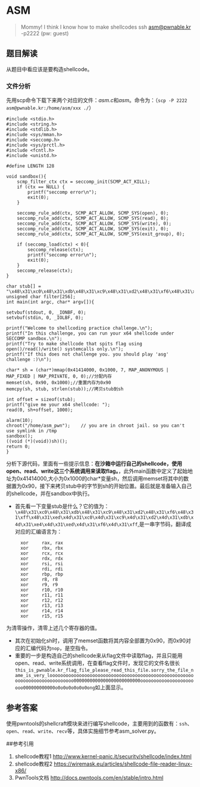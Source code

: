 # ASM
> Mommy! I think I know how to make shellcodes 
> ssh asm@pwnable.kr -p2222 (pw: guest)

## 题目解读
从题目中看应该是要构造shellcode。

### 文件分析
先用scp命令下载下来两个对应的文件：*asm.c*和*asm*。命令为：（`scp -P 2222 asm@pwnable.kr:/home/asm/xxx ./`）

	#include <stdio.h>
	#include <string.h>
	#include <stdlib.h>
	#include <sys/mman.h>
	#include <seccomp.h>
	#include <sys/prctl.h>
	#include <fcntl.h>
	#include <unistd.h>

	#define LENGTH 128

	void sandbox(){
		scmp_filter_ctx ctx = seccomp_init(SCMP_ACT_KILL);
		if (ctx == NULL) {
			printf("seccomp error\n");
			exit(0);
		}

		seccomp_rule_add(ctx, SCMP_ACT_ALLOW, SCMP_SYS(open), 0);
		seccomp_rule_add(ctx, SCMP_ACT_ALLOW, SCMP_SYS(read), 0);
		seccomp_rule_add(ctx, SCMP_ACT_ALLOW, SCMP_SYS(write), 0);
		seccomp_rule_add(ctx, SCMP_ACT_ALLOW, SCMP_SYS(exit), 0);
		seccomp_rule_add(ctx, SCMP_ACT_ALLOW, SCMP_SYS(exit_group), 0);

		if (seccomp_load(ctx) < 0){
			seccomp_release(ctx);
			printf("seccomp error\n");
			exit(0);
		}
		seccomp_release(ctx);
	}

	char stub[] = "\x48\x31\xc0\x48\x31\xdb\x48\x31\xc9\x48\x31\xd2\x48\x31\xf6\x48\x31\xff\x48\x31\xed\x4d\x31\xc0\x4d\x31\xc9\x4d\x31\xd2\x4d\x31\xdb\x4d\x31\xe4\x4d\x31\xed\x4d\x31\xf6\x4d\x31\xff";
	unsigned char filter[256];
	int main(int argc, char* argv[]){

	setvbuf(stdout, 0, _IONBF, 0);
	setvbuf(stdin, 0, _IOLBF, 0);

	printf("Welcome to shellcoding practice challenge.\n");
	printf("In this challenge, you can run your x64 shellcode under SECCOMP sandbox.\n");
	printf("Try to make shellcode that spits flag using open()/read()/write() systemcalls only.\n");
	printf("If this does not challenge you. you should play 'asg' challenge :)\n");

	char* sh = (char*)mmap(0x41414000, 0x1000, 7, MAP_ANONYMOUS | MAP_FIXED | MAP_PRIVATE, 0, 0);//分配内存
	memset(sh, 0x90, 0x1000);//重置内存为0x90
	memcpy(sh, stub, strlen(stub));//拷贝stub到sh
	
	int offset = sizeof(stub);
	printf("give me your x64 shellcode: ");
	read(0, sh+offset, 1000);

	alarm(10);
	chroot("/home/asm_pwn");	// you are in chroot jail. so you can't use symlink in /tmp
	sandbox();
	((void (*)(void))sh)();
	return 0;
	}

分析下源代码，里面有一些提示信息：**在沙箱中运行自己的shellcode，使用open、read、write这三个系统调用来读取flag。**，此外main函数中定义了起始地址为0x41414000,大小为0x1000的char*变量sh，然后调用memset将其中的数据置为0x90，接下来拷贝stub中的字节到sh的开始位置。最后就是准备输入自己的shellcode，并在sandbox中执行。

- 首先看一下变量stub是什么？它的值为：`\x48\x31\xc0\x48\x31\xdb\x48\x31\xc9\x48\x31\xd2\x48\x31\xf6\x48\x31\xff\x48\x31\xed\x4d\x31\xc0\x4d\x31\xc9\x4d\x31\xd2\x4d\x31\xdb\x4d\x31\xe4\x4d\x31\xed\x4d\x31\xf6\x4d\x31\xff`,是一串字节码，翻译成对应的汇编语言为：
	
		xor     rax, rax
		xor     rbx, rbx
		xor     rcx, rcx
		xor     rdx, rdx
		xor     rsi, rsi
		xor     rdi, rdi
		xor     rbp, rbp
		xor     r8, r8
		xor     r9, r9
		xor     r10, r10
		xor     r11, r11
		xor     r12, r12
		xor     r13, r13
		xor     r14, r14
		xor     r15, r15

为清零操作，清零上述几个寄存器的值。
- 其次在初始化sh时，调用了memset函数将其内容全部置为0x90，而0x90对应的汇编代码为`nop`，是空指令。
- 重要的一步是构造自己的shellcode来从flag文件中读取flag，并且只能用open、read、write系统调用，在查看flag文件时，发现它的文件名很长`this_is_pwnable.kr_flag_file_please_read_this_file.sorry_the_file_name_is_very_loooooooooooooooooooooooooooooooooooooooooooooooooooooooooooooooooooooooooooo0000000000000000000000000ooooooooooooooooooooooo000000000000o0o0o0o0o0o0ong`如上面显示。

## 参考答案
使用pwntools的shellcraft模块来进行编写shellcode，主要用到的函数有：`ssh`、`open`、`read`、`write`、`recv`等，具体实施细节参考asm_solver.py。


##参考引用
1. shellcode教程1 http://www.kernel-panic.it/security/shellcode/index.html
2. shellcode教程2 https://wiremask.eu/articles/shellcode-file-reader-linux-x86/
3. PwnTools文档 http://docs.pwntools.com/en/stable/intro.html
